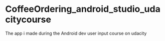 # CoffeeOrdering_android_studio_udacitycourse
The app i made during the Android dev user input course on udacity
